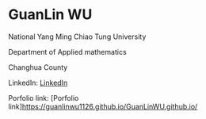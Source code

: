 # GuanLin WU
National Yang Ming Chiao Tung University

Department of Applied mathematics

Changhua County

LinkedIn: [LinkedIn](https://www.linkedin.com/in/%E5%86%A0%E9%9C%96-%E5%90%B3-ab3760346/)

Porfolio link: [Porfolio link]https://guanlinwu1126.github.io/GuanLinWU.github.io/
